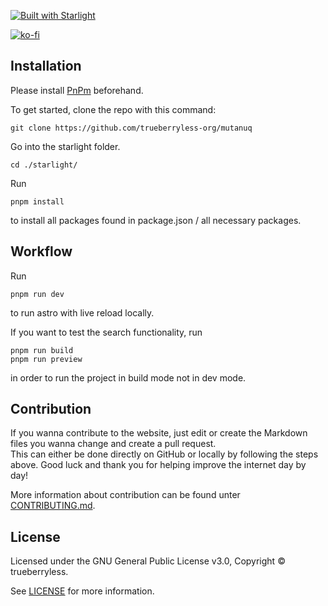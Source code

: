 [![Built with Starlight](https://astro.badg.es/v2/built-with-starlight/medium.svg)](https://starlight.astro.build)

[![ko-fi](https://ko-fi.com/img/githubbutton_sm.svg)](https://ko-fi.com/L4L3QTFWA)

## Installation

Please install [PnPm](https://pnpm.io/) beforehand.

To get started, clone the repo with this command:

```
git clone https://github.com/trueberryless-org/mutanuq
```

Go into the starlight folder.

```
cd ./starlight/
```

Run

```
pnpm install
```

to install all packages found in package.json / all necessary packages.

## Workflow

Run

```
pnpm run dev
```

to run astro with live reload locally.

If you want to test the search functionality, run

```
pnpm run build
pnpm run preview
```

in order to run the project in build mode not in dev mode.

## Contribution

If you wanna contribute to the website, just edit or create the Markdown files you wanna change and create a pull request.  
This can either be done directly on GitHub or locally by following the steps above. Good luck and thank you for helping improve the internet day by day!

More information about contribution can be found unter [CONTRIBUTING.md](https://github.com/trueberryless-org/mutanuq/blob/main/CONTRIBUTING.md).

## License

Licensed under the GNU General Public License v3.0, Copyright © trueberryless.

See [LICENSE](https://github.com/trueberryless-org/mutanuq/blob/main/LICENSE) for more information.
